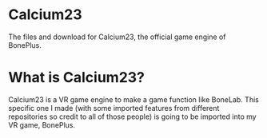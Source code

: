 # Calcium23
The files and download for Calcium23, the official game engine of BonePlus.

# What is Calcium23?
Calcium23 is a VR game engine to make a game function like BoneLab. This specific one I made (with some imported features from different repositories so credit to all of those people) is going to be imported into my VR game, BonePlus.
